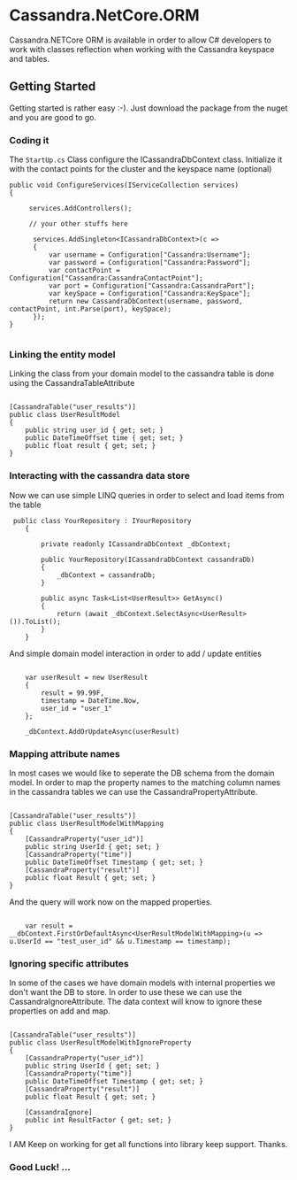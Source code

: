# Cassandra.NetCore.ORM

Cassandra.NETCore ORM is available in order to allow C# developers to work with classes reflection when working with the Cassandra keyspace and tables.

## Getting Started

Getting started is rather easy :-).
Just download the package from the nuget and you are good to go.

### Coding it

The ```StartUp.cs``` Class configure the ICassandraDbContext class.
Initialize it with the contact points for the cluster and the keyspace name (optional)



```
public void ConfigureServices(IServiceCollection services)
{

     services.AddControllers();

     // your other stuffs here

      services.AddSingleton<ICassandraDbContext>(c =>
      {
          var username = Configuration["Cassandra:Username"];
          var password = Configuration["Cassandra:Password"];
          var contactPoint = Configuration["Cassandra:CassandraContactPoint"];
          var port = Configuration["Cassandra:CassandraPort"];
          var keySpace = Configuration["Cassandra:KeySpace"];
          return new CassandraDbContext(username, password, contactPoint, int.Parse(port), keySpace);
      });
}


```

### Linking the entity model

Linking the class from your domain model to the cassandra table is done using the CassandraTableAttribute

```

[CassandraTable("user_results")]
public class UserResultModel
{
    public string user_id { get; set; }
    public DateTimeOffset time { get; set; }
    public float result { get; set; }
}

```

### Interacting with the cassandra data store

Now we can use simple LINQ queries in order to select and load items from the table

```
 public class YourRepository : IYourRepository
    {

        private readonly ICassandraDbContext _dbContext;
        
        public YourRepository(ICassandraDbContext cassandraDb)
        {
            _dbContext = cassandraDb;
        }

        public async Task<List<UserResult>> GetAsync()
        {
            return (await _dbContext.SelectAsync<UserResult>()).ToList();
        }
    }
```

And simple domain model interaction in order to add / update entities

```

    var userResult = new UserResult
    {
        result = 99.99F,
        timestamp = DateTime.Now,
        user_id = "user_1"
    };
  
    _dbContext.AddOrUpdateAsync(userResult)

```

### Mapping attribute names

In most cases we would like to seperate the DB schema from the domain model.
In order to map the property names to the matching column names in the cassandra tables we can use the CassandraPropertyAttribute.

```

[CassandraTable("user_results")]
public class UserResultModelWithMapping
{
    [CassandraProperty("user_id")]
    public string UserId { get; set; }
    [CassandraProperty("time")]
    public DateTimeOffset Timestamp { get; set; }
    [CassandraProperty("result")]
    public float Result { get; set; }
}

```

And the query will work now on the mapped properties.

```

    var result = __dbContext.FirstOrDefaultAsync<UserResultModelWithMapping>(u => u.UserId == "test_user_id" && u.Timestamp == timestamp);

```

### Ignoring specific attributes

In some of the cases we have domain models with internal properties we don't want the DB to store.
In order to use these we can use the CassandraIgnoreAttribute.
The data context will know to ignore these properties on add and map.

```

[CassandraTable("user_results")]
public class UserResultModelWithIgnoreProperty
{
    [CassandraProperty("user_id")]
    public string UserId { get; set; }
    [CassandraProperty("time")]
    public DateTimeOffset Timestamp { get; set; }
    [CassandraProperty("result")]
    public float Result { get; set; }

    [CassandraIgnore]
    public int ResultFactor { get; set; }
}

```

I AM Keep on working for get all functions into library keep support. Thanks.

### Good Luck! ... 
